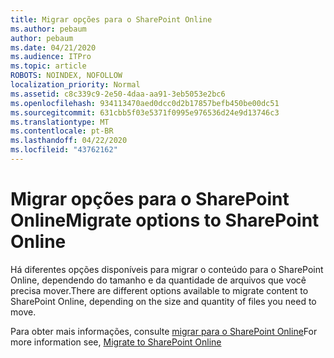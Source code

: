 ```yaml
---
title: Migrar opções para o SharePoint Online
ms.author: pebaum
author: pebaum
ms.date: 04/21/2020
ms.audience: ITPro
ms.topic: article
ROBOTS: NOINDEX, NOFOLLOW
localization_priority: Normal
ms.assetid: c8c339c9-2e50-4daa-aa91-3eb5053e2bc6
ms.openlocfilehash: 934113470aed0dcc0d2b17857befb450be00dc51
ms.sourcegitcommit: 631cbb5f03e5371f0995e976536d24e9d13746c3
ms.translationtype: MT
ms.contentlocale: pt-BR
ms.lasthandoff: 04/22/2020
ms.locfileid: "43762162"
---
```

# <a name="migrate-options-to-sharepoint-online"></a><span data-ttu-id="2ca69-102">Migrar opções para o SharePoint Online</span><span class="sxs-lookup"><span data-stu-id="2ca69-102">Migrate options to SharePoint Online</span></span>

<span data-ttu-id="2ca69-103">Há diferentes opções disponíveis para migrar o conteúdo para o SharePoint Online, dependendo do tamanho e da quantidade de arquivos que você precisa mover.</span><span class="sxs-lookup"><span data-stu-id="2ca69-103">There are different options available to migrate content to SharePoint Online, depending on the size and quantity of files you need to move.</span></span>
  
<span data-ttu-id="2ca69-104">Para obter mais informações, consulte [migrar para o SharePoint Online](https://go.microsoft.com/fwlink/?linkid-2022029)</span><span class="sxs-lookup"><span data-stu-id="2ca69-104">For more information see, [Migrate to SharePoint Online](https://go.microsoft.com/fwlink/?linkid-2022029)</span></span>
  

